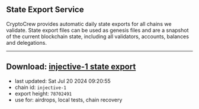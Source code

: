 ## State Export Service
CryptoCrew provides automatic daily state exports for all chains we validate. State export files can be used as genesis files and are a snapshot of the current blockchain state, including all validators, accounts, balances and delegations.

---
**Download: [injective-1 state export](https://dl-eu2.ccvalidators.com/SERVICE/injective/injective-1_export_78702491.json)**
---

- last updated: Sat Jul 20 2024 09:20:55
- chain id: `injective-1`
- export height: `78702491`
- use for: airdrops, local tests, chain recovery
